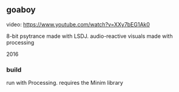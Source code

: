 ## goaboy

video: https://www.youtube.com/watch?v=XXy7bEG1Ak0

8-bit psytrance made with LSDJ. audio-reactive visuals made with processing

2016

### build
run with Processing. requires the Minim library

